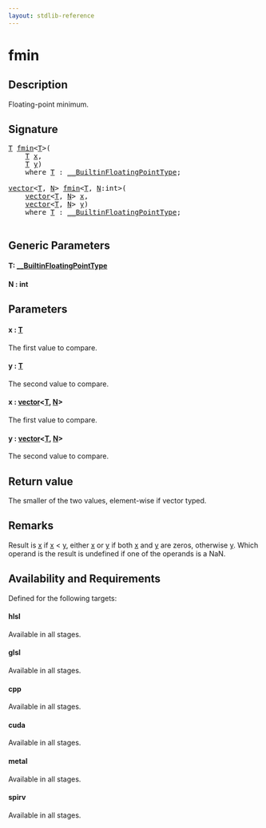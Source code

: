 ```yaml
---
layout: stdlib-reference
---
```


# fmin

## Description

Floating-point minimum.



## Signature 

<pre>
<a href="fmin#typeparam-T" class="code_type">T</a> <a href="fmin">fmin</a>&lt;<a href="fmin#typeparam-T" class="code_type">T</a>&gt;(
    <a href="fmin#typeparam-T" class="code_type">T</a> <a href="fmin#decl-x" class="code_param">x</a>,
    <a href="fmin#typeparam-T" class="code_type">T</a> <a href="fmin#decl-y" class="code_param">y</a>)
    <span class='code_keyword'>where</span> <a href="fmin#typeparam-T" class="code_type">T</a> : <a href="../interfaces/0_builtinfloatingpointtype-029hm/index" class="code_type">__BuiltinFloatingPointType</a>;

<a href="../types/vector/index" class="code_type">vector</a>&lt;<a href="fmin#typeparam-T" class="code_type">T</a>, <a href="fmin#decl-N" class="code_var">N</a>&gt; <a href="fmin">fmin</a>&lt;<a href="fmin#typeparam-T" class="code_type">T</a>, <a href="fmin#decl-N" class="code_var">N</a>:<span class="code_keyword">int</span>&gt;(
    <a href="../types/vector/index" class="code_type">vector</a>&lt;<a href="fmin#typeparam-T" class="code_type">T</a>, <a href="fmin#decl-N" class="code_var">N</a>&gt; <a href="fmin#decl-x" class="code_param">x</a>,
    <a href="../types/vector/index" class="code_type">vector</a>&lt;<a href="fmin#typeparam-T" class="code_type">T</a>, <a href="fmin#decl-N" class="code_var">N</a>&gt; <a href="fmin#decl-y" class="code_param">y</a>)
    <span class='code_keyword'>where</span> <a href="fmin#typeparam-T" class="code_type">T</a> : <a href="../interfaces/0_builtinfloatingpointtype-029hm/index" class="code_type">__BuiltinFloatingPointType</a>;

</pre>

## Generic Parameters

####  <a id="typeparam-T"></a>T: [\_\_BuiltinFloatingPointType](../interfaces/0_builtinfloatingpointtype-029hm/index)
####  <a id="decl-N"></a>N  : int

## Parameters

####  <a id="decl-x"></a>x  : [T](fmin#typeparam-T)
The first value to compare.

####  <a id="decl-y"></a>y  : [T](fmin#typeparam-T)
The second value to compare.

####  <a id="decl-x"></a>x  : [vector](../types/vector/index)\<[T](../types/vector/index#typeparam-T), [N](../types/vector/index#decl-N)\>
The first value to compare.

####  <a id="decl-y"></a>y  : [vector](../types/vector/index)\<[T](../types/vector/index#typeparam-T), [N](../types/vector/index#decl-N)\>
The second value to compare.


## Return value
The smaller of the two values, element-wise if vector typed.

## Remarks
Result is <span class='code'><a href="fmin#decl-x" class="code_param">x</a></span> if <span class='code'><a href="fmin#decl-x" class="code_param">x</a></span> < <span class='code'><a href="fmin#decl-y" class="code_param">y</a></span>, either <span class='code'><a href="fmin#decl-x" class="code_param">x</a></span> or <span class='code'><a href="fmin#decl-y" class="code_param">y</a></span> if both <span class='code'><a href="fmin#decl-x" class="code_param">x</a></span> and <span class='code'><a href="fmin#decl-y" class="code_param">y</a></span> are zeros, otherwise <span class='code'><a href="fmin#decl-y" class="code_param">y</a></span>. Which operand is the result is undefined if one of the operands is a NaN.


## Availability and Requirements

Defined for the following targets:

#### hlsl
Available in all stages.

#### glsl
Available in all stages.

#### cpp
Available in all stages.

#### cuda
Available in all stages.

#### metal
Available in all stages.

#### spirv
Available in all stages.



